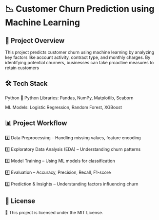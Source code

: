 # **📉 Customer Churn Prediction using Machine Learning** #

## **📌 Project Overview** ##
This project predicts customer churn using machine learning by analyzing key factors like account activity, contract type, and monthly charges. By identifying potential churners, businesses can take proactive measures to retain customers 
  
     
## **🛠 Tech Stack** ##  
Python 🐍
Python Libraries: Pandas, NumPy, Matplotlib, Seaborn

ML Models: Logistic Regression, Random Forest, XGBoost

## **📊 Project Workflow** ##

1️⃣ Data Preprocessing – Handling missing values, feature encoding

2️⃣ Exploratory Data Analysis (EDA) – Understanding churn patterns

3️⃣ Model Training – Using ML models for classification

4️⃣ Evaluation – Accuracy, Precision, Recall, F1-score

5️⃣ Prediction & Insights – Understanding factors influencing churn

## **📜 License** ##
📝 This project is licensed under the MIT License.
